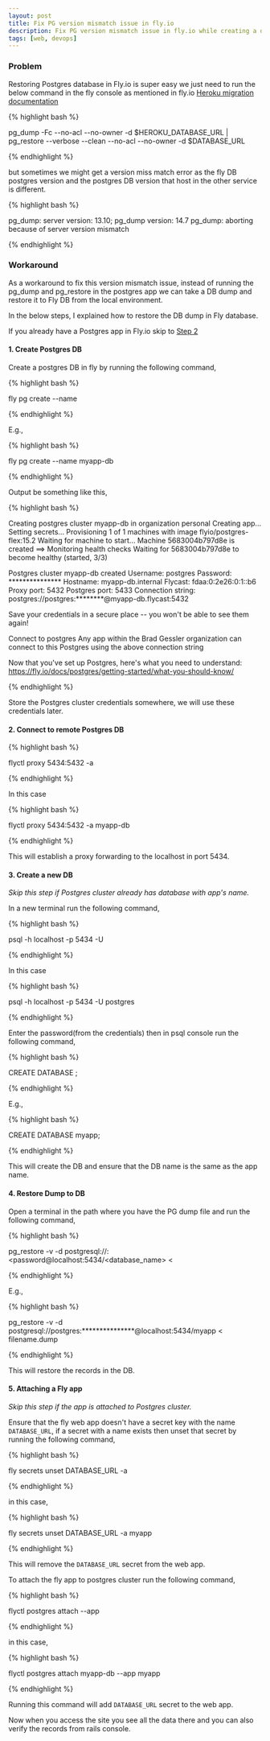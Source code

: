 ```yaml
---
layout: post
title: Fix PG version mismatch issue in fly.io
description: Fix PG version mismatch issue in fly.io while creating a dump or restoring a DB
tags: [web, devops]
---
```


### Problem

Restoring Postgres database in Fly.io is super easy we just need to run the below command in the fly console as mentioned in fly.io [Heroku migration documentation](https://fly.io/docs/rails/getting-started/migrate-from-heroku/#transfer-the-database)

{% highlight bash %}

pg_dump -Fc --no-acl --no-owner -d $HEROKU_DATABASE_URL | pg_restore --verbose --clean --no-acl --no-owner -d $DATABASE_URL

{% endhighlight %}

but sometimes we might get a version miss match error as the fly DB postgres version and the postgres DB version that host in the other service is different.

{% highlight bash %}

pg_dump: server version: 13.10; pg_dump version: 14.7
pg_dump: aborting because of server version mismatch

{% endhighlight %}

### Workaround

As a workaround to fix this version mismatch issue, instead of running the pg_dump and pg_restore in the postgres app we can take a DB dump and restore it to Fly DB from the local environment.

In the below steps, I explained how to restore the DB dump in Fly database.

If you already have a Postgres app in Fly.io skip to [Step 2](#2-connect-to-remote-postgres-db)

#### 1. Create Postgres DB

Create a postgres DB in fly by running the following command,

{% highlight bash %}

fly pg create --name <app name>

{% endhighlight %}

E.g.,

{% highlight bash %}

fly pg create --name myapp-db

{% endhighlight %}


Output be something like this,

{% highlight bash %}

Creating postgres cluster myapp-db in organization personal
Creating app...
Setting secrets...
Provisioning 1 of 1 machines with image flyio/postgres-flex:15.2
Waiting for machine to start...
Machine 5683004b797d8e is created
==> Monitoring health checks
  Waiting for 5683004b797d8e to become healthy (started, 3/3)

Postgres cluster myapp-db created
  Username:    postgres
  Password:    ***************
  Hostname:    myapp-db.internal
  Flycast:     fdaa:0:2e26:0:1::b6
  Proxy port:  5432
  Postgres port:  5433
  Connection string: postgres://postgres:********@myapp-db.flycast:5432

Save your credentials in a secure place -- you won't be able to see them again!

Connect to postgres
Any app within the Brad Gessler organization can connect to this Postgres using the above connection string

Now that you've set up Postgres, here's what you need to understand: https://fly.io/docs/postgres/getting-started/what-you-should-know/

{% endhighlight %}

Store the Postgres cluster credentials somewhere, we will use these credentials later.

#### 2. Connect to remote Postgres DB

{% highlight bash %}

flyctl proxy 5434:5432 -a <DB app name>

{% endhighlight %}

In this case

{% highlight bash %}

flyctl proxy 5434:5432 -a myapp-db

{% endhighlight %}

This will establish a proxy forwarding to the localhost in port 5434.

#### 3. Create a new DB

*Skip this step if Postgres cluster already has database with app's name.*

In a new terminal run the following command,

{% highlight bash %}

  psql -h localhost -p 5434 -U <User name from credential>

{% endhighlight %}

In this case

{% highlight bash %}

  psql -h localhost -p 5434 -U postgres

{% endhighlight %}

Enter the password(from the credentials) then in psql console run the following command,

{% highlight bash %}

CREATE DATABASE <web app name>;

{% endhighlight %}

E.g.,

{% highlight bash %}

CREATE DATABASE myapp;

{% endhighlight %}

This will create the DB and ensure that the DB name is the same as the app name.

#### 4. Restore Dump to DB

Open a terminal in the path where you have the PG dump file and run the following command,

{% highlight bash %}

pg_restore -v -d postgresql://<user>:<password@localhost:5434/<database_name> <  <pg dump file path>

{% endhighlight %}

E.g.,

{% highlight bash %}

pg_restore -v -d postgresql://postgres:***************@localhost:5434/myapp < filename.dump

{% endhighlight %}

This will restore the records in the DB.

#### 5. Attaching a Fly app

*Skip this step if the app is attached to Postgres cluster.*

Ensure that the fly web app doesn't have a secret key with the name `DATABASE_URL`, if a secret with a name exists then unset that secret by running the following command,

{% highlight bash %}

 fly secrets unset DATABASE_URL -a <web app name>

{% endhighlight %}

in this case,

{% highlight bash %}

 fly secrets unset DATABASE_URL -a myapp

{% endhighlight %}

This will remove the `DATABASE_URL` secret from the web app.

To attach the fly app to postgres cluster run the following command,

{% highlight bash %}

flyctl postgres attach <DB app name> --app <web app name>

{% endhighlight %}

in this case,

{% highlight bash %}

flyctl postgres attach myapp-db --app myapp

{% endhighlight %}

Running this command will add `DATABASE_URL` secret to the web app.

Now when you access the site you see all the data there and you can also verify the records from rails console. 